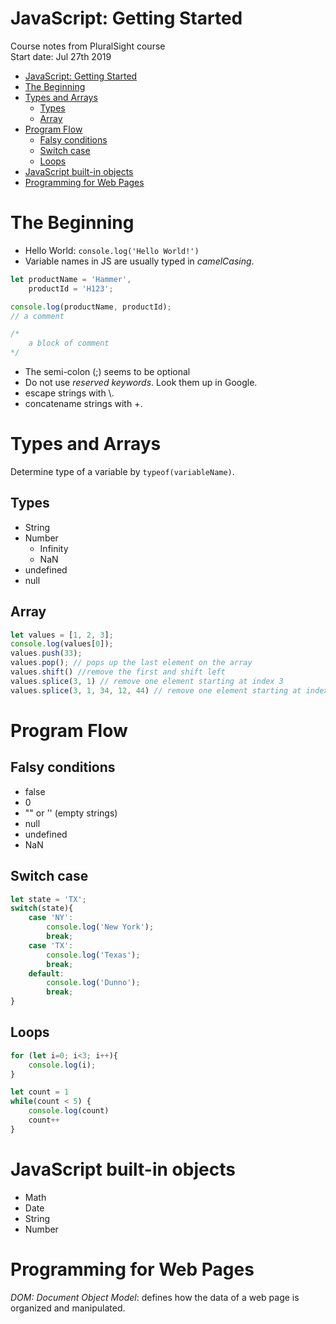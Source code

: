 # JavaScript: Getting Started
Course notes from PluralSight course  
Start date: Jul 27th 2019

<!-- TOC -->

- [JavaScript: Getting Started](#javascript-getting-started)
- [The Beginning](#the-beginning)
- [Types and Arrays](#types-and-arrays)
    - [Types](#types)
    - [Array](#array)
- [Program Flow](#program-flow)
    - [Falsy conditions](#falsy-conditions)
    - [Switch case](#switch-case)
    - [Loops](#loops)
- [JavaScript built-in objects](#javascript-built-in-objects)
- [Programming for Web Pages](#programming-for-web-pages)

<!-- /TOC -->

# The Beginning
* Hello World: `console.log('Hello World!')`
* Variable names in JS are usually typed in *camelCasing*.

```javascript
let productName = 'Hammer',
    productId = 'H123';

console.log(productName, productId);
// a comment

/*
    a block of comment
*/
```

* The semi-colon (;) seems to be optional
* Do not use *reserved keywords*. Look them up in Google.
* escape strings with \\.
* concatename strings with +.

# Types and Arrays
Determine type of a variable by `typeof(variableName)`.

## Types
* String
* Number
    * Infinity
    * NaN
* undefined
* null

## Array
```javascript
let values = [1, 2, 3];
console.log(values[0]);
values.push(33);
values.pop(); // pops up the last element on the array
values.shift() //remove the first and shift left
values.splice(3, 1) // remove one element starting at index 3
values.splice(3, 1, 34, 12, 44) // remove one element starting at index 3 and add 3 others.
```

# Program Flow
## Falsy conditions
* false
* 0
* "" or '' (empty strings)
* null
* undefined
* NaN

## Switch case
```javascript
let state = 'TX';
switch(state){
    case 'NY':
        console.log('New York');
        break;
    case 'TX':
        console.log('Texas');
        break;
    default:
        console.log('Dunno');
        break;
}
```

## Loops
```javascript
for (let i=0; i<3; i++){
    console.log(i);
}

let count = 1
while(count < 5) {
    console.log(count)
    count++
}
```

# JavaScript built-in objects
* Math
* Date
* String
* Number

# Programming for Web Pages
*DOM: Document Object Model*: defines how the data of a web page is organized and manipulated.

